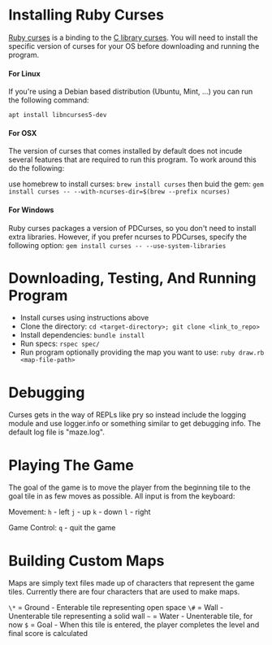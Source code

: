 # Installing Ruby Curses
[Ruby curses](https://github.com/ruby/curses) is a binding to the [C library curses](https://en.wikipedia.org/wiki/Curses_(programming_library)). You will need to install the specific version of curses for your OS
before downloading and running the program.

####  For Linux
If you're using a Debian based distribution (Ubuntu, Mint, ...) you can run the following command:

`apt install libncurses5-dev`

#### For OSX
The version of curses that comes installed by default does not incude
several features that are required to run this program. To work around this do the following:

use homebrew to install curses: `brew install curses`
then buid the gem: `gem install curses -- --with-ncurses-dir=$(brew --prefix ncurses)`

#### For Windows
Ruby curses packages a version of PDCurses, so you don't need to install extra libraries. However, if you prefer
ncurses to PDCurses, specify the following option: `gem install curses -- --use-system-libraries`

# Downloading, Testing, And Running Program
- Install curses using instructions above
- Clone the directory: `cd <target-directory>; git clone <link_to_repo>`
- Install dependencies: `bundle install`
- Run specs: `rspec spec/`
- Run program optionally providing the map you want to use: `ruby draw.rb <map-file-path>`

# Debugging
Curses gets in the way of REPLs like pry so instead include the logging module and use logger.info or something similar
to get debugging info. The default log file is "maze.log".

# Playing The Game
The goal of the game is to move the player from the beginning tile to the goal tile in as few moves as possible. All
input is from the keyboard:

Movement:
`h` - left
`j` - up
`k` - down
`l` - right

Game Control:
`q` - quit the game

# Building Custom Maps
Maps are simply text files made up of characters that represent the game tiles. Currently there are four characters that
are used to make maps.

`\*` = Ground - Enterable tile representing open space
`\#` = Wall   - Unenterable tile representing a solid wall
`~`  = Water  - Unenterable tile, for now
`$`  = Goal   - When this tile is entered, the player completes the level and final score is calculated
